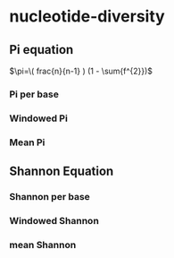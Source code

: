# nucleotide-diversity

## Pi equation
$\pi=\( frac{n}{n-1} ) (1 - \sum{f^{2}})$

### Pi per base

### Windowed Pi

### Mean Pi

## Shannon Equation

### Shannon per base

### Windowed Shannon

### mean Shannon